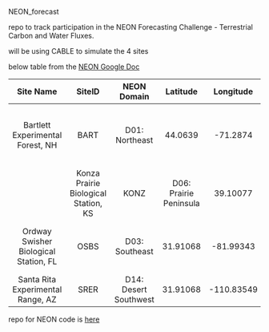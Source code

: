 NEON_forecast

repo to track participation in the NEON Forecasting Challenge - Terrestrial Carbon and Water Fluxes.

will be using CABLE to simulate the 4 sites

below table from the [NEON Google Doc](https://docs.google.com/document/d/1l7sxBk-z-GHTlk50rdxP0lPTwJzFJ2gykclINkMsWcc/edit "NEON Google Doc")

| Site Name | SiteID|NEON Domain|Latitude|Longitude|Dominant Species|
|:-:|:-:|:-:|:-:|:-:|:-:|
|Bartlett Experimental Forest, NH|BART|D01: Northeast|44.0639|-71.2874|Fagus grandifolia, Tsuga canadensis, Acer pensylvanicum|
||Konza Prairie Biological Station, KS|KONZ|D06: Prairie Peninsula|39.10077|-96.56309|Midwestern tallgrass prairie| 
|Ordway Swisher Biological Station, FL|OSBS|D03: Southeast|31.91068|-81.99343|Herbaceous and woody wetlands, Evergreen forest|
|Santa Rita Experimental Range, AZ|SRER|D14: Desert Southwest|31.91068|-110.83549|Southwest desert shrub/scrub|


repo for NEON code is [here](https://github.com/eco4cast/neon4cast-terrestrial)
